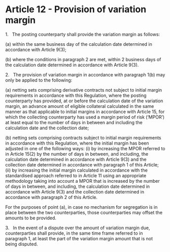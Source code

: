 # Article 12 - Provision of variation margin


1.   The posting counterparty shall provide the variation margin as follows:

(a) within the same business day of the calculation date determined in accordance with Article 9(3);

(b) where the conditions in paragraph 2 are met, within 2 business days of the calculation date determined in accordance with Article 9(3).

2.   The provision of variation margin in accordance with paragraph 1(b) may only be applied to the following:

(a) netting sets comprising derivative contracts not subject to initial margin requirements in accordance with this Regulation, where the posting counterparty has provided, at or before the calculation date of the variation margin, an advance amount of eligible collateral calculated in the same manner as that applicable to initial margins in accordance with Article 15, for which the collecting counterparty has used a margin period of risk (‘MPOR’) at least equal to the number of days in between and including the calculation date and the collection date;

(b) netting sets comprising contracts subject to initial margin requirements in accordance with this Regulation, where the initial margin has been adjusted in one of the following ways: (i) by increasing the MPOR referred to in Article 15(2) by the number of days in between, and including, the calculation date determined in accordance with Article 9(3) and the collection date determined in accordance with paragraph 1 of this Article; (ii) by increasing the initial margin calculated in accordance with the standardised approach referred to in Article 11 using an appropriate methodology taking into account a MPOR that is increased by the number of days in between, and including, the calculation date determined in accordance with Article 9(3) and the collection date determined in accordance with paragraph 2 of this Article.

For the purposes of point (a), in case no mechanism for segregation is in place between the two counterparties, those counterparties may offset the amounts to be provided.

3.   In the event of a dispute over the amount of variation margin due, counterparties shall provide, in the same time frame referred to in paragraph 1, at least the part of the variation margin amount that is not being disputed.
